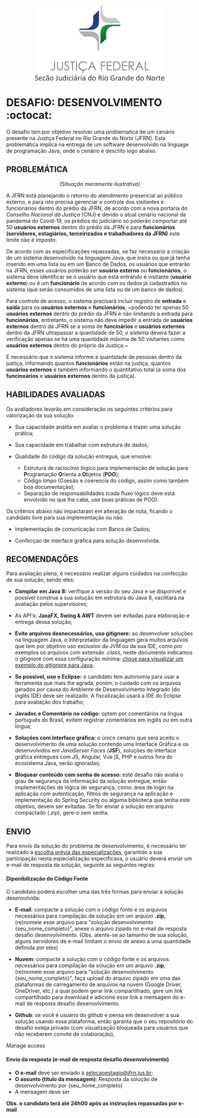 <p align="center">
  <img src="../material-de-apoio/img/jfrn_logo.png" />
</p>


# DESAFIO: DESENVOLVIMENTO :octocat:

O desafio tem por objetivo resolver uma problematica de um cenário presente na Justiça Federal no Rio Grande do Norte (JFRN). Esta problemática implica na entrega de um software desenvolvido na linguage de programação Java, onde o cenário é descrito logo abaixo. 

## PROBLEMÁTICA

<p align="center">
  <i>(Situação meramente ilustrativa)</i>
</p>


A JFRN está planejando o retorno do atendimento presencial ao público externo, e para isto precisa gerenciar o controle dos visitantes e funcionários dentro do prédio da JFRN, de acordo com a nova portaria do *Conselho Nacional da Justiça* (CNJ) e devido o atual cenário nacional da pandemia do Covid-19,  os prédios do judiciário só poderão comportar até 50 **usuários externos** dentro do prédio da JFRN e para **funcionários (servidores, estagiários, terceirizados e trabalhadores da JFRN)** este limite não é imposto.

De acordo com as especificações repassadas, se faz necessário a criação de um sistema desenvolvido na linguagem Java, que insira ou que já tenha inserido em uma lista ou em um Banco de Dados, os usuários que entrarão na JFRN, esses usuários poderão ser **usuário externo** ou **funcionários**, o sistema deve identificar se o usuário que está entrando é visitante (**usuário externo**) ou é um **funcionário**  de acordo com os dados já cadastrados no sistema (que serão consumidos de uma lista ou de um banco de dados). 

Para controle de acesso, o sistema precisará incluir registro de **entrada** e **saída** para os **usuários externos** e **funcionários**, ~podendo ter apenas 50 **usuários externos** dentro do prédio da JFRN e não limitando a entrada para **funcionários**, entretanto, o sistema não deve impedir a entrada de **usuários externos** dentro da JFRN se a soma de **funcinários** e **usuários externos** dentro da JFRN ultrapassar a quantidade de 50, o sistema deverá fazer a verificação apenas se há uma quantidade máxima de 50 visitantes como **usuários externos** dentro do próprio da Justiça.~

É necessário que o sistema informe a quantidade de pessoas dentro da justiça, informando quantos **funcionários** estão na justiça, quantos **usuários externos** e também informando o quantitativo total (a soma dos **funcinoários** e **usuários externos** dentro da justiça).  

## HABILIDADES AVALIADAS

Os avaliadores levarão em consideração os seguintes critérios para valorização da sua solução:

   - Sua capacidade análita em avaliar o problema e trazer uma solução prática;
   
   - Sua capacidade em trabalhar com estrutura de dados;
   
   - Qualidade do código da solução entregue, que envolve:
      - Estrutura de raciocínio lógico para implementação de solução para **P**rogramação **O**rienta a **O**bjetos (**POO**);
      - Código limpo (Coesão e coerencia do código, assim como também boa documentação);
      - Separação de responsabilidades (cada fluxo lógico deve está envolvido no que lhe cabe, use boas práticas de POO).
      
Os critérios abaixo não impactaram em alteração de nota, ficando o candidato livre para sua implementação ou não.

   - Implementação de comunicação com Banco de Dados;
   
   - Confecçao de interface gráfica para solução desenvolvida.
      

## RECOMENDAÇÕES

Para avaliação plena, é necessário realizar alguns cuidados na confecção de sua solução, sendo eles:

   - **Compilar em Java 8:** verifique a versão do seu Java e se disponível e possível construa a sua solução em estrutura do Java 8, vacilitará na avaliação pelos supervisores;

   - As API's: **JaxaFX, Swing & AWT** devem ser evitadas para elaboração e entrega dessa solução;

   - **Evite arquivos desnecessários, uso gitignore:** ao desenvolver soluções na linguagem Java, o interpretador da linguagem gera muitos arquivos que tem por objetivo uso exclusivo da JVM ou da sua IDE, como por exemplos os arquivos com extensão *.class*, neste documento indicamos o gitignore com essa configuração mínima: [clique para visualizar  um exemplo do gitignore para Java](../.gitignore);
   
   - **Se possível, use o Eclipse:** o candidato tem autonomia para usar a ferramenta que mais lhe agrada, porém, o cuidado com os arquivos gerados por causa do Ambiente de Desenvolvimento Integrado (do inglês IDE) deve ser realizado. A fiscalização usará a IDE do Eclipse para avaliação dos trabalho;
   
   - **Javadoc e Comentário no código:** optem por comentários na lingua português do Brasil, evitem registrar comentários em inglês ou em outra língua;
   
   - **Soluções com interface gráfica:** o único cenário que será aceito o desenvolvimento de uma solução contendo uma Interface Gráfica e os desenvolvidos em *JavaServer Faces* (**JSF**), soluções de interface gráfica entregues com JS, Angular, Vue jS, PHP e outros fora do ecosistema Java, serão ignoradas;
   
   - **Bloquear conteúdo com senha de acesso:** este desafio não avalia o grau de segurança da informação da solução entregue, então implementações de lógica de segurança, como: área de login na aplicação com autenticação, filtros de segurança na aplicação e implementação do Spring Security ou alguma biblioteca que tenha este objetivo, devem ser evitadas. Se for enviar a solução em arquivo compactado (.zip), gere-o sem senha.

## ENVIO

Para envio da solução do problema de desenvolvimento, é necessário ter realizado a [escolha prévia das especializações](../README.md#2---envio-das-escolhas), garantido a sua participação nesta especialização especificava, o usuário deverá enviar um e-mail de resposta da solução, seguinte as seguintes regras:

#### Diponibilização do Código Fonte

O candidato poderá escolher uma das três formas para enviar a solução desenvolvida:

   - **E-mail**: compacte a solução com o código fonte e os arquivos necessários para compilação da solução em um arquivo **.zip**, (re)nomeie esse arquivo para "solução desenvolvimento {seu_nome_completo}", anexe o arquivo zipado no e-mail de resposta desafio desenvolvimento. (Obs. atente-se ao tamanho de sua solução, alguns servidores de e-mail limitam o envio de anexo a uma quantidade definida por eles)

   - **Nuvem**: compacte a solução com o código fonte e os arquivos necessários para compilação da solução em um arquivo **.zip**, (re)nomeie esse arquivo para "solução desenvolvimento {seu_nome_completo}", faça upload do arquivo zipado em uma das plataformas de carregamento de arquivos na nuvem (Google Driver, OneDriver, etc.) a qual podem gerar link compartilhado, gere um link compartilhado para download e adicione esse link a mensagem do e-mail de resposta desafio desenvolvimento.
   
   - **Github**: se você é usuário do github e pensa em desenvolver a sua solução usando essa plataforma, então garanta que o seu repositório do desafio esteja privado (com visualização bloqueada para usuários que não receberem convite de colaboração), 
   
   Manage access
   
   
#### Envio da resposta (e-mail de resposta desafio desenvolvimento)

   - **O e-mail** deve ser enviado à selecaoestagio@jfrn.jus.br;
   - **O assunto (título da mensagem)**: Resposta da solução de desenvolvimento por {seu_nome_completo}
   - A mensagem deve ser
   

**Obs. o candidato terá até 24h00 após as instruções repassadas por e-mail**

